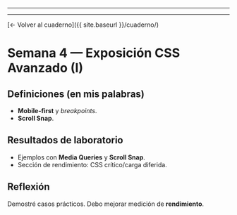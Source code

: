 
---

---
[← Volver al cuaderno]({{ site.baseurl }}/cuaderno/)

# Semana 4 — Exposición CSS Avanzado (I)
## Definiciones (en mis palabras)
- **Mobile-first** y _breakpoints_.
- **Scroll Snap**.

## Resultados de laboratorio
- Ejemplos con **Media Queries** y **Scroll Snap**.
- Sección de rendimiento: CSS crítico/carga diferida.

## Reflexión
Demostré casos prácticos. Debo mejorar medición de **rendimiento**.
